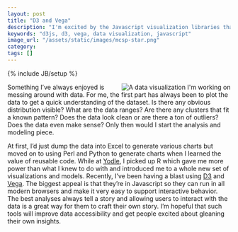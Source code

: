 ```yaml
---
layout: post
title: "D3 and Vega"
description: "I'm excited by the Javascript visualization libraries that encourage interactive graphics and story telling."
keywords: "d3js, d3, vega, data visualization, javascript"
image_url: "/assets/static/images/mcsp-star.png"
category: 
tags: []
---
```

{% include JB/setup %}

<img src="{{ IMG_PATH }}mcsp-star.png" alt="A data visualization I'm working on" style="float:right;">

Something I’ve always enjoyed is messing around with data. For me, the first part has always been to plot the data to get a quick understanding of the dataset. Is there any obvious distribution visible? What are the data ranges? Are there any clusters that fit a known pattern? Does the data look clean or are there a ton of outliers? Does the data even make sense? Only then would I start the analysis and modeling piece.

At first, I’d just dump the data into Excel to generate various charts but moved on to using Perl and Python to generate charts when I learned the value of reusable code. While at <a href="http://www.yodle.com/" target="_blank">Yodle</a>, I picked up R which gave me more power than what I knew to do with and introduced me to a whole new set of visualizations and models. Recently, I’ve been having a blast using <a href="http://d3js.org/" target="_blank">D3</a> and <a href="http://trifacta.github.io/vega/" target="_blank">Vega</a>. The biggest appeal is that they’re in Javascript so they can run in all modern browsers and make it very easy to support interactive behavior. The best analyses always tell a story and allowing users to interact with the data is a great way for them to craft their own story. I’m hopeful that such tools will improve data accessibility and get people excited about gleaning their own insights.